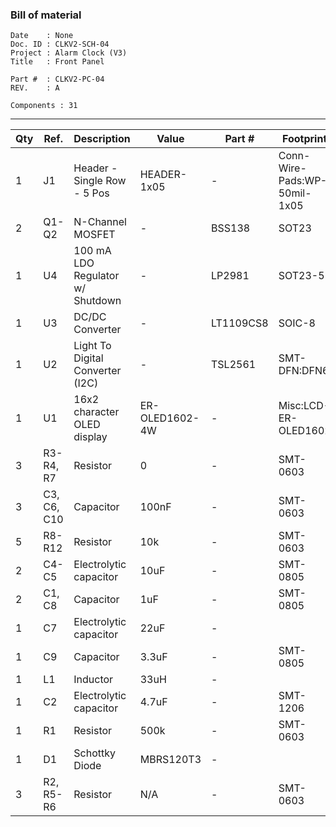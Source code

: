 ### Bill of material ###

```
Date    : None
Doc. ID : CLKV2-SCH-04
Project : Alarm Clock (V3)
Title   : Front Panel

Part #  : CLKV2-PC-04
REV.    : A

Components : 31
```

------------------------------------------------------------------------------------------------------------------------


| Qty | Ref.        | Description                      | Value          | Part #    | Footprint                    |
|-----|-------------|----------------------------------|----------------|-----------|------------------------------|
| 1   | J1          | Header - Single Row - 5 Pos      | HEADER-1x05    | -         | Conn-Wire-Pads:WP-50mil-1x05 |
| 2   | Q1-Q2       | N-Channel MOSFET                 | -              | BSS138    | SOT23                        |
| 1   | U4          | 100 mA LDO Regulator w/ Shutdown | -              | LP2981    | SOT23-5                      |
| 1   | U3          | DC/DC Converter                  | -              | LT1109CS8 | SOIC-8                       |
| 1   | U2          | Light To Digital Converter (I2C) | -              | TSL2561   | SMT-DFN:DFN6                 |
| 1   | U1          | 16x2 character OLED display      | ER-OLED1602-4W | -         | Misc:LCD-ER-OLED1602         |
| 3   | R3-R4, R7   | Resistor                         | 0              | -         | SMT-0603                     |
| 3   | C3, C6, C10 | Capacitor                        | 100nF          | -         | SMT-0603                     |
| 5   | R8-R12      | Resistor                         | 10k            | -         | SMT-0603                     |
| 2   | C4-C5       | Electrolytic capacitor           | 10uF           | -         | SMT-0805                     |
| 2   | C1, C8      | Capacitor                        | 1uF            | -         | SMT-0805                     |
| 1   | C7          | Electrolytic capacitor           | 22uF           | -         |                              |
| 1   | C9          | Capacitor                        | 3.3uF          | -         | SMT-0805                     |
| 1   | L1          | Inductor                         | 33uH           | -         |                              |
| 1   | C2          | Electrolytic capacitor           | 4.7uF          | -         | SMT-1206                     |
| 1   | R1          | Resistor                         | 500k           | -         | SMT-0603                     |
| 1   | D1          | Schottky Diode                   | MBRS120T3      | -         |                              |
| 3   | R2, R5-R6   | Resistor                         | N/A            | -         | SMT-0603                     |
